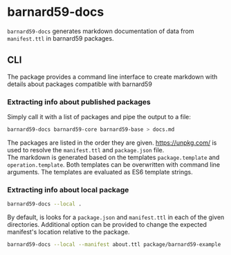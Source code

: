 # barnard59-docs

`barnard59-docs` generates markdown documentation of data from `manifest.ttl` in barnard59 packages.

## CLI

The package provides a command line interface to create markdown with details about packages compatible with barnard59

### Extracting info about published packages

Simply call it with a list of packages and pipe the output to a file:

```bash
barnard59-docs barnard59-core barnard59-base > docs.md
```

The packages are listed in the order they are given.
https://unpkg.com/ is used to resolve the `manifest.ttl` and `package.json` file.  
The markdown is generated based on the templates `package.template` and `operation.template`.
Both templates can be overwritten with command line arguments.
The templates are evaluated as ES6 template strings.

### Extracting info about local package

```bash
barnard59-docs --local .
```

By default, is looks for a `package.json` and `manifest.ttl` in each of the given directories. Additional option can be provided to change the expected manifest's location relative to the package.

```bash
barnard59-docs --local --manifest about.ttl package/barnard59-example
```

